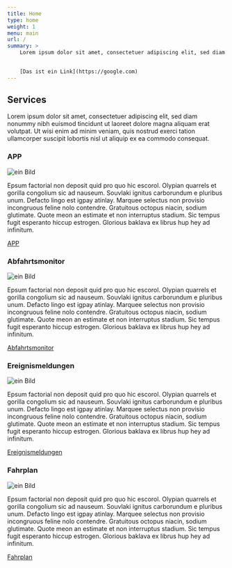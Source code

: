 ```yaml
---
title: Home
type: home
weight: 1
menu: main
url: /
summary: >
    Lorem ipsum dolor sit amet, consectetuer adipiscing elit, sed diam nonummy nibh euismod tincidunt ut laoreet dolore magna aliquam erat volutpat. Ut wisi enim ad minim veniam, quis nostrud exerci tation ullamcorper suscipit lobortis nisl ut aliquip ex ea commodo consequat. Duis autem vel eum iriure dolor in hendrerit in vulputate velit esse molestie consequat, vel illum **dolore eu feugiat** nulla facilisis at vero eros et accumsan et iusto odio dignissim qui blandit praesent luptatum zzril delenit augue duis dolore te feugait nulla facilisi.
    

    [Das ist ein Link](https://google.com)
---
```


## Services
Lorem ipsum dolor sit amet, consectetuer adipiscing elit, sed diam nonummy nibh euismod tincidunt ut laoreet dolore magna aliquam erat volutpat. Ut wisi enim ad minim veniam, quis nostrud exerci tation ullamcorper suscipit lobortis nisl ut aliquip ex ea commodo consequat.

### APP
![ein Bild](https://via.placeholder.com/400x250 "ein Bild")

Epsum factorial non deposit quid pro quo hic escorol. Olypian quarrels et gorilla congolium sic ad nauseum. Souvlaki ignitus carborundum e pluribus unum. Defacto lingo est igpay atinlay. Marquee selectus non provisio incongruous feline nolo contendre. Gratuitous octopus niacin, sodium glutimate. Quote meon an estimate et non interruptus stadium. Sic tempus fugit esperanto hiccup estrogen. Glorious baklava ex librus hup hey ad infinitum.

[APP](#)

### Abfahrtsmonitor
![ein Bild](https://via.placeholder.com/400x250 "ein Bild")

Epsum factorial non deposit quid pro quo hic escorol. Olypian quarrels et gorilla congolium sic ad nauseum. Souvlaki ignitus carborundum e pluribus unum. Defacto lingo est igpay atinlay. Marquee selectus non provisio incongruous feline nolo contendre. Gratuitous octopus niacin, sodium glutimate. Quote meon an estimate et non interruptus stadium. Sic tempus fugit esperanto hiccup estrogen. Glorious baklava ex librus hup hey ad infinitum.

[Abfahrtsmonitor](#)

### Ereignismeldungen
![ein Bild](https://via.placeholder.com/400x250 "ein Bild")

Epsum factorial non deposit quid pro quo hic escorol. Olypian quarrels et gorilla congolium sic ad nauseum. Souvlaki ignitus carborundum e pluribus unum. Defacto lingo est igpay atinlay. Marquee selectus non provisio incongruous feline nolo contendre. Gratuitous octopus niacin, sodium glutimate. Quote meon an estimate et non interruptus stadium. Sic tempus fugit esperanto hiccup estrogen. Glorious baklava ex librus hup hey ad infinitum.

[Ereignismeldungen](#)

### Fahrplan
![ein Bild](https://via.placeholder.com/400x250 "ein Bild")

Epsum factorial non deposit quid pro quo hic escorol. Olypian quarrels et gorilla congolium sic ad nauseum. Souvlaki ignitus carborundum e pluribus unum. Defacto lingo est igpay atinlay. Marquee selectus non provisio incongruous feline nolo contendre. Gratuitous octopus niacin, sodium glutimate. Quote meon an estimate et non interruptus stadium. Sic tempus fugit esperanto hiccup estrogen. Glorious baklava ex librus hup hey ad infinitum.

[Fahrplan](#)